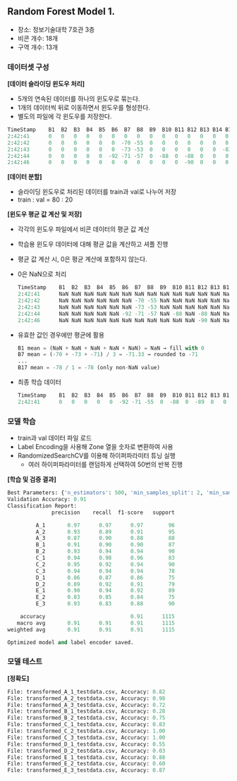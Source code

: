 ## Random Forest Model 1.

- 장소: 정보기술대학 7호관 3층
- 비콘 개수: 18개
- 구역 개수: 13개

### 데이터셋 구성

**[데이터 슬라이딩 윈도우 처리]**

- 5개의 연속된 데이터를 하나의 윈도우로 묶는다.
- 1개의 데이터씩 뒤로 이동하면서 윈도우를 형성한다.
- 별도의 파일에 각 윈도우를 저장한다.

```python
TimeStamp    B1  B2  B3  B4  B5  B6  B7  B8  B9  B10 B11 B12 B13 B14 B15 B16 B17 B18 Zone
2:42:41      0   0   0   0   0   0   0   0   0   0   0   0   0   0   0   0   -78  0   0   E_3
2:42:42      0   0   0   0   0   0  -70 -55  0   0   0   0   0   0   0   0    0   0   0   E_3
2:42:43      0   0   0   0   0   0  -73 -53  0   0   0   0   0   0  -83  0    0   0   0   E_3
2:42:44      0   0   0   0   0  -92 -71 -57  0  -88  0  -88  0   0   0   0    0   0   0   E_3
2:42:46      0   0   0   0   0   0   0   0   0   0   0  -90  0   0   0   0    0   0   0   E_3
```

**[데이터 분할]**

- 슬라이딩 윈도우로 처리된 데이터를 train과 val로 나누어 저장
- train : val = 80 : 20

**[윈도우 평균 값 계산 및 저장]**

- 각각의 윈도우 파일에서 비콘 데이터의 평균 값 계산
- 학습용 윈도우 데이터에 대해 평균 값을 계산하고 셔플 진행
- 평균 값 계산 시, 0은 평균 계산에 포함하지 않는다.

- 0은 NaN으로 처리
    
    ```python
    TimeStamp    B1  B2  B3  B4  B5  B6  B7  B8  B9  B10 B11 B12 B13 B14 B15 B16 B17 B18 Zone
    2:42:41      NaN NaN NaN NaN NaN NaN NaN NaN NaN NaN NaN NaN NaN NaN NaN NaN -78  NaN NaN E_3
    2:42:42      NaN NaN NaN NaN NaN NaN -70 -55 NaN NaN NaN NaN NaN NaN NaN NaN NaN NaN NaN E_3
    2:42:43      NaN NaN NaN NaN NaN NaN -73 -53 NaN NaN NaN NaN NaN NaN -83 NaN NaN NaN NaN E_3
    2:42:44      NaN NaN NaN NaN NaN -92 -71 -57 NaN -88 NaN -88 NaN NaN NaN NaN NaN NaN NaN E_3
    2:42:46      NaN NaN NaN NaN NaN NaN NaN NaN NaN NaN NaN -90 NaN NaN NaN NaN NaN NaN NaN E_3
    ```
    
- 유효한 값인 경우에만 평균에 활용
    
    ```python
    B1 mean = (NaN + NaN + NaN + NaN + NaN) = NaN → fill with 0
    B7 mean = (-70 + -73 + -71) / 3 = -71.33 → rounded to -71
    ...
    B17 mean = -78 / 1 = -78 (only non-NaN value)
    ```
    
- 최종 학습 데이터
    
    ```python
    TimeStamp    B1  B2  B3  B4  B5  B6  B7  B8  B9  B10 B11 B12 B13 B14 B15 B16 B17 B18 Zone
    2:42:41      0   0   0   0   0  -92 -71 -55  0  -88  0  -89  0   0   0   0   -78  0   E_3
    ```
    

### 모델 학습

- train과 val 데이터 파일 로드
- Label Encoding을 사용해 Zone 열을 숫자로 변환하여 사용
- RandomizedSearchCV를 이용해 하이퍼파라미터 튜닝 실행
    - 여러 하이퍼파라미터를 랜덤하게 선택하여 50번의 반복  진행

**[학습 및 검증 결과]**

```python
Best Parameters: {'n_estimators': 500, 'min_samples_split': 2, 'min_samples_leaf': 1, 'max_features': 'log2', 'max_depth': 30, 'bootstrap': False}
Validation Accuracy: 0.91
Classification Report:
              precision    recall  f1-score   support

         A_1       0.97      0.97      0.97        96
         A_2       0.93      0.89      0.91        95
         A_3       0.87      0.90      0.88        88
         B_1       0.91      0.90      0.90        87
         B_2       0.93      0.94      0.94        90
         C_1       0.94      0.98      0.96        83
         C_2       0.95      0.92      0.94        90
         C_3       0.94      0.94      0.94        78
         D_1       0.86      0.87      0.86        75
         D_2       0.89      0.92      0.91        79
         E_1       0.90      0.94      0.92        89
         E_2       0.83      0.85      0.84        75
         E_3       0.93      0.83      0.88        90

    accuracy                           0.91      1115
   macro avg       0.91      0.91      0.91      1115
weighted avg       0.91      0.91      0.91      1115

Optimized model and label encoder saved.
```

### 모델 테스트

**[정확도]**

```python
File: transformed_A_1_testdata.csv, Accuracy: 0.82
File: transformed_A_2_testdata.csv, Accuracy: 0.98
File: transformed_A_3_testdata.csv, Accuracy: 0.72
File: transformed_B_1_testdata.csv, Accuracy: 0.28
File: transformed_B_2_testdata.csv, Accuracy: 0.75
File: transformed_C_1_testdata.csv, Accuracy: 0.83
File: transformed_C_2_testdata.csv, Accuracy: 1.00
File: transformed_C_3_testdata.csv, Accuracy: 1.00
File: transformed_D_1_testdata.csv, Accuracy: 0.55
File: transformed_D_2_testdata.csv, Accuracy: 0.03
File: transformed_E_1_testdata.csv, Accuracy: 0.88
File: transformed_E_2_testdata.csv, Accuracy: 0.60
File: transformed_E_3_testdata.csv, Accuracy: 0.87
```
